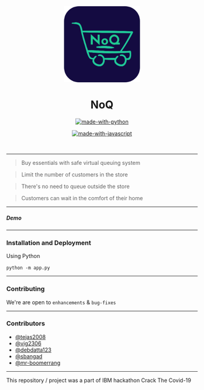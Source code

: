 <div align = "center">
<img src="static/images/icon-512.png" width=200px/>
</div>
<h1 align="center">NoQ</h1>

<div align="center">

[![made-with-python](https://forthebadge.com/images/badges/made-with-python.svg)](https://www.python.org/)

[![made-with-javascript](https://forthebadge.com/images/badges/made-with-javascript.svg)](https://www.javascript.org/)

<br>

</div>

------------------------------------------

> Buy essentials with safe virtual queuing system 

> Limit the number of customers in the store 

> There's no need to queue outside the store

> Customers can wait in the comfort of their home
-------------------------------------------

##### Demo



------------------------------------------
### Installation and Deployment

Using Python
```
python -m app.py
```

------------------------------------------

### Contributing

 We're are open to `enhancements` & `bug-fixes`


------------------------------------------

### Contributors

* [@tejas2008](https://github.com/tejas2008)
* [@vig2306](https://github.com/vig2306)
* [@debdatta123](https://github.com/debdatta123)
* [@sbangad](https://github.com/sbangad)
* [@mr-boomerrang](https://github.com/mr-boomerrang)


------------------------------------------

This repository / project was a part of IBM hackathon Crack The Covid-19  
